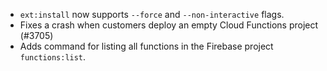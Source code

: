 - `ext:install` now supports `--force` and `--non-interactive` flags.
- Fixes a crash when customers deploy an empty Cloud Functions project (#3705)
- Adds command for listing all functions in the Firebase project `functions:list`.

